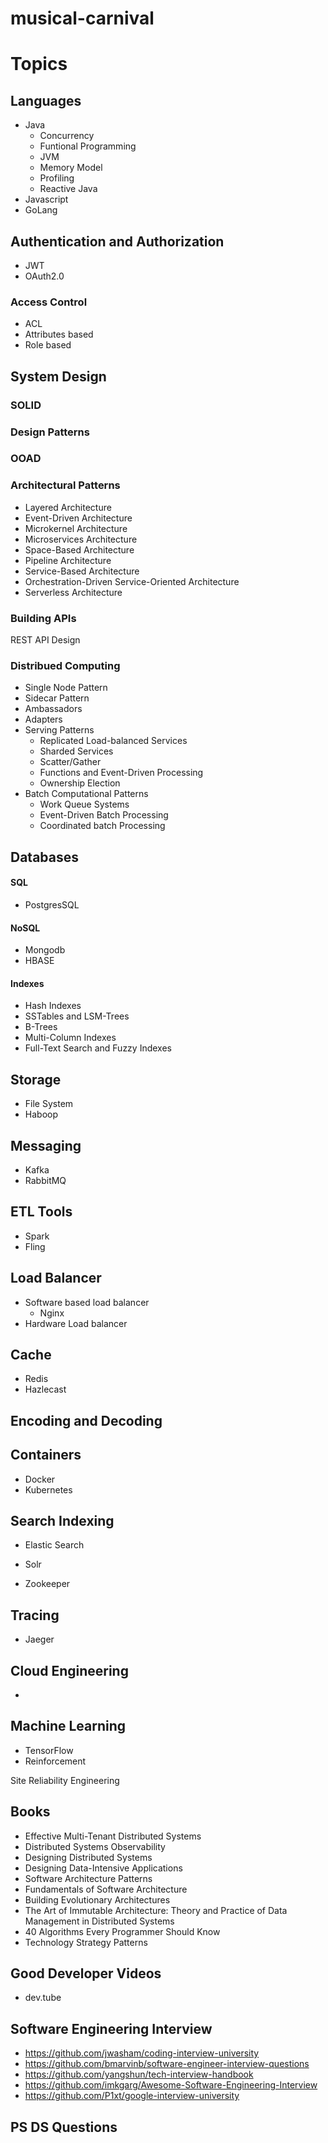 # musical-carnival

# Topics

## Languages
- Java
  - Concurrency
  - Funtional Programming
  - JVM
  - Memory Model
  - Profiling
  - Reactive Java
- Javascript
- GoLang

## Authentication and Authorization
- JWT
- OAuth2.0
### Access Control
- ACL
- Attributes based
- Role based

## System Design
### SOLID
### Design Patterns
### OOAD

### Architectural Patterns
- Layered Architecture
- Event-Driven Architecture
- Microkernel Architecture
- Microservices Architecture
- Space-Based Architecture
- Pipeline Architecture
- Service-Based Architecture
- Orchestration-Driven Service-Oriented Architecture
- Serverless Architecture

### Building APIs
REST
API Design

### Distribued Computing
- Single Node Pattern
- Sidecar Pattern
- Ambassadors
- Adapters
- Serving Patterns
  - Replicated Load-balanced Services
  - Sharded Services
  - Scatter/Gather
  - Functions and Event-Driven Processing
  - Ownership Election
- Batch Computational Patterns
  - Work Queue Systems
  - Event-Driven Batch Processing
  - Coordinated batch Processing

## Databases
#### SQL
- PostgresSQL
#### NoSQL
- Mongodb
- HBASE
#### Indexes
- Hash Indexes
- SSTables and LSM-Trees
- B-Trees
- Multi-Column Indexes
- Full-Text Search and Fuzzy Indexes

## Storage
- File System
- Haboop

## Messaging
- Kafka
- RabbitMQ

## ETL Tools
- Spark
- Fling

## Load Balancer
- Software based load balancer
  - Nginx
- Hardware Load balancer

## Cache
- Redis
- Hazlecast

## Encoding and Decoding

## Containers
- Docker
- Kubernetes

## Search Indexing
- Elastic Search
- Solr

- Zookeeper

## Tracing
- Jaeger

## Cloud Engineering
- 

## Machine Learning
- TensorFlow
- Reinforcement

Site Reliability Engineering

## Books
- Effective Multi-Tenant Distributed Systems
- Distributed Systems Observability
- Designing Distributed Systems
- Designing Data-Intensive Applications
- Software Architecture Patterns
- Fundamentals of Software Architecture
- Building Evolutionary Architectures
- The Art of Immutable Architecture: Theory and Practice of Data Management in Distributed Systems
- 40 Algorithms Every Programmer Should Know
- Technology Strategy Patterns

## Good Developer Videos
- dev.tube

## Software Engineering Interview
- https://github.com/jwasham/coding-interview-university
- https://github.com/bmarvinb/software-engineer-interview-questions
- https://github.com/yangshun/tech-interview-handbook
- https://github.com/imkgarg/Awesome-Software-Engineering-Interview
- https://github.com/P1xt/google-interview-university

## PS DS Questions


